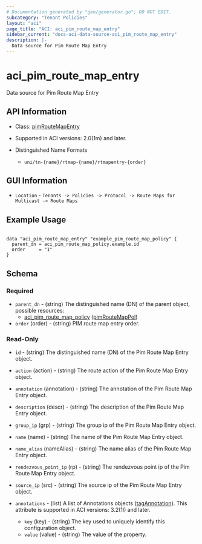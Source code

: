 ```yaml
---
# Documentation generated by "gen/generator.go"; DO NOT EDIT.
subcategory: "Tenant Policies"
layout: "aci"
page_title: "ACI: aci_pim_route_map_entry"
sidebar_current: "docs-aci-data-source-aci_pim_route_map_entry"
description: |-
  Data source for Pim Route Map Entry
---
```


# aci_pim_route_map_entry #

Data source for Pim Route Map Entry

## API Information ##

* Class: [pimRouteMapEntry](https://pubhub.devnetcloud.com/media/model-doc-latest/docs/app/index.html#/objects/pimRouteMapEntry/overview)

* Supported in ACI versions: 2.0(1m) and later.

* Distinguished Name Formats
  - `uni/tn-{name}/rtmap-{name}/rtmapentry-{order}`

## GUI Information ##

* `Location` - `Tenants -> Policies -> Protocol -> Route Maps for Multicast -> Route Maps`

## Example Usage ##

```hcl

data "aci_pim_route_map_entry" "example_pim_route_map_policy" {
  parent_dn = aci_pim_route_map_policy.example.id
  order     = "1"
}

```

## Schema

### Required

* `parent_dn` - (string) The distinguished name (DN) of the parent object, possible resources:
  - [aci_pim_route_map_policy](https://registry.terraform.io/providers/CiscoDevNet/aci/latest/docs/resources/pim_route_map_policy) ([pimRouteMapPol](https://pubhub.devnetcloud.com/media/model-doc-latest/docs/app/index.html#/objects/pimRouteMapPol/overview))
* `order` (order) - (string) PIM route map entry order.

### Read-Only

* `id` - (string) The distinguished name (DN) of the Pim Route Map Entry object.
* `action` (action) - (string) The route action of the Pim Route Map Entry object.
* `annotation` (annotation) - (string) The annotation of the Pim Route Map Entry object.
* `description` (descr) - (string) The description of the Pim Route Map Entry object.
* `group_ip` (grp) - (string) The group ip of the Pim Route Map Entry object.
* `name` (name) - (string) The name of the Pim Route Map Entry object.
* `name_alias` (nameAlias) - (string) The name alias of the Pim Route Map Entry object.
* `rendezvous_point_ip` (rp) - (string) The rendezvous point ip of the Pim Route Map Entry object.
* `source_ip` (src) - (string) The source ip of the Pim Route Map Entry object.

* `annotations` - (list) A list of Annotations objects ([tagAnnotation](https://pubhub.devnetcloud.com/media/model-doc-latest/docs/app/index.html#/objects/tagAnnotation/overview)). This attribute is supported in ACI versions: 3.2(1l) and later.
  * `key` (key) - (string) The key used to uniquely identify this configuration object.
  * `value` (value) - (string) The value of the property.
